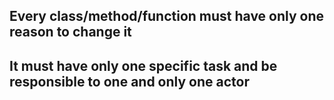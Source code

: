 ## Every class/method/function must have only one reason to change it
## It must have only one specific task and be responsible to one and only one actor